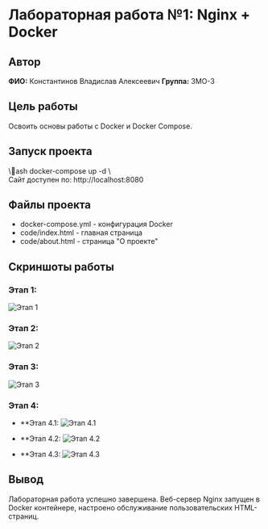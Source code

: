 ﻿# Лабораторная работа №1: Nginx + Docker

## Автор
**ФИО:** Константинов Владислав Алексеевич
**Группа:** 3МО-3

## Цель работы
Освоить основы работы с Docker и Docker Compose.

## Запуск проекта
\\\ash
docker-compose up -d
\\\
Сайт доступен по: http://localhost:8080

## Файлы проекта
- docker-compose.yml - конфигурация Docker
- code/index.html - главная страница
- code/about.html - страница "О проекте"

## Скриншоты работы

### Этап 1:
![Этап 1](screenshots/step%201.png)

### Этап 2:
![Этап 2](screenshots/step%202.png)

### Этап 3:
![Этап 3](screenshots/step%203.png)

### Этап 4:
- **Этап 4.1:
![Этап 4.1](screenshots/step%204-1.png)

- **Этап 4.2:
![Этап 4.2](screenshots/step%204-2.png)

- **Этап 4.3:
![Этап 4.3](screenshots/step%204-3.png)

## Вывод
Лабораторная работа успешно завершена. Веб-сервер Nginx запущен в Docker контейнере, настроено обслуживание пользовательских HTML-страниц.
